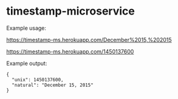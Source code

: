 # timestamp-microservice

Example usage:
  
  https://timestamp-ms.herokuapp.com/December%2015,%202015
  
  https://timestamp-ms.herokuapp.com/1450137600
  
Example output:

    {
      "unix": 1450137600,
      "natural": "December 15, 2015"
    }
    